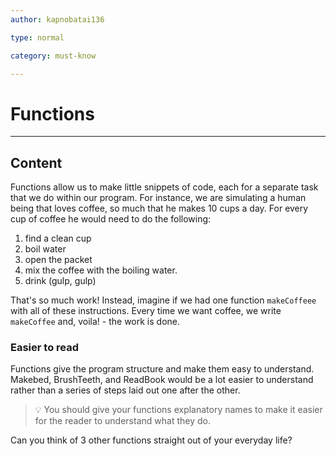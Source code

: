 ```yaml
---
author: kapnobatai136

type: normal

category: must-know

---
```


# Functions

---
## Content

Functions allow us to make little snippets of code, each for a separate task that we do within our program. For instance, we are simulating a human being that loves coffee, so much that he makes 10 cups a day. For every cup of coffee he would need to do the following:

1. find a clean cup
2. boil water
3. open the packet
4. mix the coffee with the boiling water.
5. drink (gulp, gulp)

That's so much work! Instead, imagine if we had one function `makeCoffeee` with all of these instructions. Every time we want coffee, we write `makeCoffee` and, voila! - the work is done.

### Easier to read

Functions give the program structure and make them easy to understand. Makebed, BrushTeeth, and ReadBook would be a lot easier to understand rather than a series of steps laid out one after the other.
> 💡 You should give your functions explanatory names to make it easier for the reader to understand what they do.

Can you think of 3 other functions straight out of your everyday life?